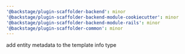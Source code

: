 ```yaml
---
'@backstage/plugin-scaffolder-backend': minor
'@backstage/plugin-scaffolder-backend-module-cookiecutter': minor
'@backstage/plugin-scaffolder-backend-module-rails': minor
'@backstage/plugin-scaffolder-common': minor
---
```


add entity metadata to the template info type
